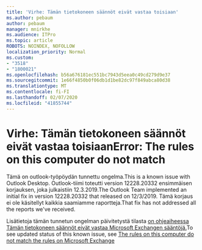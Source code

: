 ```yaml
---
title: 'Virhe: Tämän tietokoneen säännöt eivät vastaa toisiaan'
ms.author: pebaum
author: pebaum
manager: mnirkhe
ms.audience: ITPro
ms.topic: article
ROBOTS: NOINDEX, NOFOLLOW
localization_priority: Normal
ms.custom:
- "3518"
- "1800021"
ms.openlocfilehash: b56a676181ec551bc7943d5eea0c49cd279d9e37
ms.sourcegitcommit: 1e66f4850b0f06db1d1be82dc97f849abca80d38
ms.translationtype: MT
ms.contentlocale: fi-FI
ms.lasthandoff: 02/07/2020
ms.locfileid: "41855744"
---
```

# <a name="error-the-rules-on-this-computer-do-not-match"></a><span data-ttu-id="866c8-102">Virhe: Tämän tietokoneen säännöt eivät vastaa toisiaan</span><span class="sxs-lookup"><span data-stu-id="866c8-102">Error: The rules on this computer do not match</span></span>

<span data-ttu-id="866c8-103">Tämä on outlook-työpöydän tunnettu ongelma.</span><span class="sxs-lookup"><span data-stu-id="866c8-103">This is a known issue with Outlook Desktop.</span></span> <span data-ttu-id="866c8-104">Outlook-tiimi toteutti version 12228.20332 ensimmäisen korjauksen, joka julkaistiin 12.3.2019.</span><span class="sxs-lookup"><span data-stu-id="866c8-104">The Outlook Team implemented an initial fix in version 12228.20332 that released on 12/3/2019.</span></span> <span data-ttu-id="866c8-105">Tämä korjaus ei ole käsitellyt kaikkia saamiamme raportteja.</span><span class="sxs-lookup"><span data-stu-id="866c8-105">That fix has not addressed all the reports we've received.</span></span>

<span data-ttu-id="866c8-106">Lisätietoja tämän tunnetun ongelman päivitetystä tilasta [on ohjeaiheessa Tämän tietokoneen säännöt eivät vastaa Microsoft Exchangen sääntöjä.](https://support.office.com/article/d032e037-b224-429e-b325-633afde9b5f0)</span><span class="sxs-lookup"><span data-stu-id="866c8-106">To see updated status of this known issue, see [The rules on this computer do not match the rules on Microsoft Exchange](https://support.office.com/article/d032e037-b224-429e-b325-633afde9b5f0)</span></span>